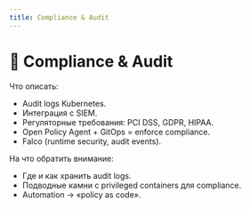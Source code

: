 ```yaml
---
title: Compliance & Audit
---
```


# 📜 Compliance & Audit

Что описать:

*   Audit logs Kubernetes.
*   Интеграция с SIEM.
*   Регуляторные требования: PCI DSS, GDPR, HIPAA.
*   Open Policy Agent + GitOps = enforce compliance.
*   Falco (runtime security, audit events).

На что обратить внимание:

*   Где и как хранить audit logs.
*   Подводные камни с privileged containers для compliance.
*   Automation → «policy as code».